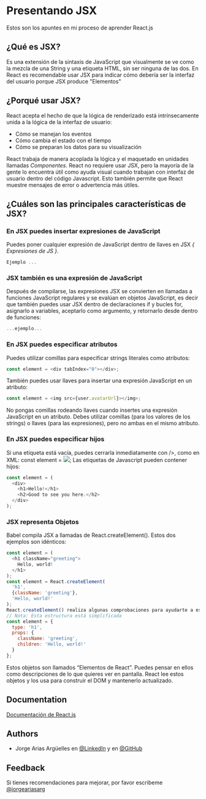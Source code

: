 
# Presentando JSX

Estos son los apuntes en mi proceso de aprender React.js

## ¿Qué es JSX?

Es una extensión de la sintaxis de JavaScript que visualmente se ve como la mezcla de una String y una etiqueta HTML, sin ser ninguna de las dos.
En React es recomendable usar JSX para indicar cómo debería ser la interfaz del usuario porque JSX produce "Elementos"

## ¿Porqué usar JSX?

React acepta el hecho de que la lógica de renderizado está intrínsecamente unida a la lógica de la interfaz de usuario: 

- Cómo se manejan los eventos
- Cómo cambia el estado con el tiempo
- Cómo se preparan los datos para su visualización

React trabaja de manera acoplada la lógica y el maquetado en unidades llamadas *Componentes*. React no requiere usar JSX, pero la mayoría de la gente lo encuentra útil como ayuda visual cuando trabajan con interfaz de usuario dentro del código Javascript. Esto también permite que React muestre mensajes de error o advertencia más útiles.

## ¿Cuáles son las principales características de JSX?

### En JSX puedes insertar expresiones de JavaScript

Puedes poner cualquier expresión de JavaScript dentro de llaves en JSX  *{ Expresiones de JS }*.
```js
Ejemplo ...
```

### JSX también es una expresión de JavaScript

Después de compilarse, las expresiones JSX se convierten en llamadas a funciones JavaScript regulares y se evalúan en objetos JavaScript, es decir que también puedes usar JSX dentro de declaraciones if y bucles for, asignarlo a variables, aceptarlo como argumento, y retornarlo desde dentro de funciones: 
```js
...ejemplo...
```

### En JSX puedes especificar atributos

Puedes utilizar comillas para especificar strings literales como atributos:
```js
const element = <div tabIndex="0"></div>;
```
También puedes usar llaves para insertar una expresión JavaScript en un atributo:
```js
const element = <img src={user.avatarUrl}></img>;
```

No pongas comillas rodeando llaves cuando insertes una expresión JavaScript en un atributo. Debes utilizar comillas (para los valores de los strings) o llaves (para las expresiones), pero no ambas en el mismo atributo.

### En JSX puedes especificar hijos
Si una etiqueta está vacía, puedes cerrarla inmediatamente con />, como en XML:
const element = <img src={user.avatarUrl} />;
Las etiquetas de Javascript pueden contener hijos:
```js
const element = (
  <div>
    <h1>Hello!</h1>
    <h2>Good to see you here.</h2>
  </div>
);
```

### JSX representa Objetos

Babel compila JSX a llamadas de React.createElement().
Estos dos ejemplos son idénticos:

```js
const element = (
  <h1 className="greeting">
    Hello, world!
  </h1>
);
const element = React.createElement(
  'h1',
  {className: 'greeting'},
  'Hello, world!'
);
React.createElement() realiza algunas comprobaciones para ayudarte a escribir código libre de errores, pero, en esencia crea un objeto como este:
// Nota: Esta estructura está simplificada
const element = {
  type: 'h1',
  props: {
    className: 'greeting',
    children: 'Hello, world!'
  }
};
```

Estos objetos son llamados “Elementos de React”. Puedes pensar en ellos como descripciones de lo que quieres ver en pantalla. React lee estos objetos y los usa para construir el DOM y mantenerlo actualizado.




## Documentation

[Documentación de React.js](https://es.reactjs.org)

  
## Authors

- Jorge Arias Argüelles en [@LinkedIn](https://www.linkedin.com/in/jorgeariasarguelles/) y en [@GitHub](https://github.com/jorgearguellles)

  
## Feedback

Si tienes recomendaciones para mejorar, por favor escribeme [@jorgeariasarg](https://www.linkedin.com/in/jorgeariasarguelles/)


  